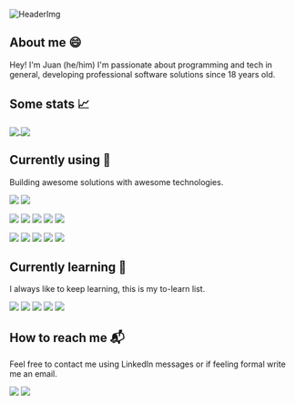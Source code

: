 ![HeaderImg](https://i.imgur.com/P7EXKqG.jpeg)

## About me 😄

Hey! I'm Juan (he/him) I'm passionate about programming and tech in general, developing professional software solutions since 18 years old.

## Some stats 📈

<a href="https://github.com/anuraghazra/github-readme-stats">
  <img align="center" src="https://github-readme-stats.vercel.app/api?username=angarita-dev&show_icons=true&include_all_commits=true&hide=stars" />
</a>
<a href="https://github.com/anuraghazra/convoychat">
  <img align="center" src="https://github-readme-stats.vercel.app/api/top-langs/?username=angarita-dev&layout=compact" />
</a>

## Currently using 🔧
Building awesome solutions with awesome technologies.

![](https://img.shields.io/badge/OS-Linux-informational?style=flat&logo=Linux&logoColor=white&color=FCC624)
![](https://img.shields.io/badge/Editor-Vim-informational?style=flat&logo=Vim&logoColor=white&color=019733)

![](https://img.shields.io/badge/Code-JavaScript-informational?style=flat&logo=JavaScript&logoColor=white&color=F7DF1E)
![](https://img.shields.io/badge/Code-Ruby-informational?style=flat&logo=Ruby&logoColor=white&color=CC342D)
![](https://img.shields.io/badge/Code-Ruby%20on%20Rails-informational?style=flat&logo=Ruby-on-rails&logoColor=white&color=CC0000)
![](https://img.shields.io/badge/Code-React-informational?style=flat&logo=React&logoColor=white&color=61DAFB)
![](https://img.shields.io/badge/Code-Redux-informational?style=flat&logo=Redux&logoColor=white&color=764ABC)

![](https://img.shields.io/badge/Shell-Oh%20My%20Zsh-informational?style=flat&logo=gnu-bash&logoColor=white&color=75ffac)
![](https://img.shields.io/badge/Tools-Heroku-informational?style=flat&logo=heroku&logoColor=white&color=430098)
![](https://img.shields.io/badge/Tools-Postman-informational?style=flat&logo=postman&logoColor=white&color=FF6C37)
![](https://img.shields.io/badge/Tools-MongoDB-informational?style=flat&logo=mongodb&logoColor=white&color=47A248)
![](https://img.shields.io/badge/Tools-Postgresql-informational?style=flat&logo=postgresql&logoColor=white&color=336791)

## Currently learning 📖
I always like to keep learning, this is my to-learn list.

![](https://img.shields.io/badge/Code-GraphQL-informational?style=flat&logo=graphql&logoColor=white&color=E10098)
![](https://img.shields.io/badge/Code-Kubernetes-informational?style=flat&logo=kubernetes&logoColor=white&color=326CE5)
![](https://img.shields.io/badge/Code-Node.js-informational?style=flat&logo=node.js&logoColor=white&color=339933)
![](https://img.shields.io/badge/Code-Deno-informational?style=flat&logo=deno&logoColor=white&color=000)
![](https://img.shields.io/badge/Code-Rust-informational?style=flat&logo=rust&logoColor=white&color=000000)

## How to reach me 📬
Feel free to contact me using LinkedIn messages or if feeling formal write me an email.

![](https://img.shields.io/badge/Lets%20connect-informational?style=flat&logo=linkedin&logoColor=white&link=https://www.linkedin.com/in/juan-manuel-escobar-angarita-643593186/)
![](https://img.shields.io/badge/-Email%20me-informational?style=flat&color=D14836&logo=gmail&logoColor=white&url=mailto:angarita.dev@gmail.com)
